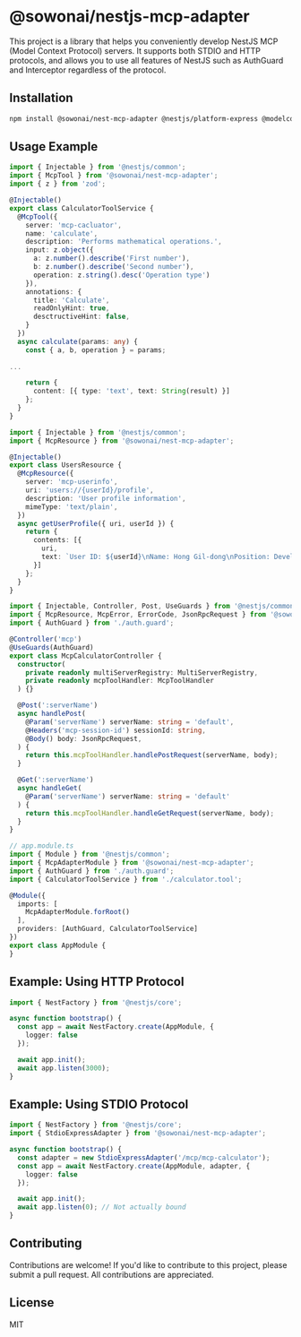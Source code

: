 # @sowonai/nestjs-mcp-adapter


This project is a library that helps you conveniently develop NestJS MCP (Model Context Protocol) servers.
It supports both STDIO and HTTP protocols, and allows you to use all features of NestJS such as AuthGuard and Interceptor regardless of the protocol.

## Installation

```bash
npm install @sowonai/nest-mcp-adapter @nestjs/platform-express @modelcontextprotocol/sdk zod
```


## Usage Example

```typescript
import { Injectable } from '@nestjs/common';
import { McpTool } from '@sowonai/nest-mcp-adapter';
import { z } from 'zod';

@Injectable()
export class CalculatorToolService {
  @McpTool({
    server: 'mcp-cacluator',
    name: 'calculate',
    description: 'Performs mathematical operations.',
    input: z.object({
      a: z.number().describe('First number'),
      b: z.number().describe('Second number'),
      operation: z.string().desc('Operation type')
    }),
    annotations: {
      title: 'Calculate',
      readOnlyHint: true,
      desctructiveHint: false,
    }
  })
  async calculate(params: any) {
    const { a, b, operation } = params;
    
...

    return {
      content: [{ type: 'text', text: String(result) }]
    };
  }
}
```

```typescript
import { Injectable } from '@nestjs/common';
import { McpResource } from '@sowonai/nest-mcp-adapter';

@Injectable()
export class UsersResource {
  @McpResource({
    server: 'mcp-userinfo',
    uri: 'users://{userId}/profile',
    description: 'User profile information',
    mimeType: 'text/plain',
  })
  async getUserProfile({ uri, userId }) {
    return {
      contents: [{
        uri,
        text: `User ID: ${userId}\nName: Hong Gil-dong\nPosition: Developer`
      }]
    };
  }
}
```

```typescript
import { Injectable, Controller, Post, UseGuards } from '@nestjs/common';
import { McpResource, McpError, ErrorCode, JsonRpcRequest } from '@sowonai/nest-mcp-adapter';
import { AuthGuard } from './auth.guard';

@Controller('mcp')
@UseGuards(AuthGuard)
export class McpCalculatorController {
  constructor(
    private readonly multiServerRegistry: MultiServerRegistry,
    private readonly mcpToolHandler: McpToolHandler
  ) {}

  @Post(':serverName')
  async handlePost(
    @Param('serverName') serverName: string = 'default',
    @Headers('mcp-session-id') sessionId: string,
    @Body() body: JsonRpcRequest,
  ) {
    return this.mcpToolHandler.handlePostRequest(serverName, body);
  }

  @Get(':serverName')
  async handleGet(
    @Param('serverName') serverName: string = 'default'
  ) {
    return this.mcpToolHandler.handleGetRequest(serverName, body);
  }
}
```

```typescript
// app.module.ts
import { Module } from '@nestjs/common';
import { McpAdapterModule } from '@sowonai/nest-mcp-adapter';
import { AuthGuard } from './auth.guard';
import { CalculatorToolService } from './calculator.tool';

@Module({
  imports: [
    McpAdapterModule.forRoot()
  ],
  providers: [AuthGuard, CalculatorToolService]
})
export class AppModule {
}
```


## Example: Using HTTP Protocol

```typescript
import { NestFactory } from '@nestjs/core';

async function bootstrap() {
  const app = await NestFactory.create(AppModule, {
    logger: false
  });

  await app.init();
  await app.listen(3000);
}
```


## Example: Using STDIO Protocol

```typescript
import { NestFactory } from '@nestjs/core';
import { StdioExpressAdapter } from '@sowonai/nest-mcp-adapter';

async function bootstrap() {
  const adapter = new StdioExpressAdapter('/mcp/mcp-calculator');
  const app = await NestFactory.create(AppModule, adapter, {
    logger: false
  });

  await app.init();
  await app.listen(0); // Not actually bound
}
```

## Contributing

Contributions are welcome! If you'd like to contribute to this project, please submit a pull request. All contributions are appreciated.

## License

MIT
